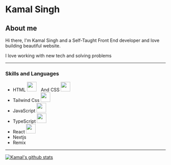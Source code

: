 # Kamal Singh

## About me

Hi there, I'm Kamal Singh and a Self-Taught Front End developer and love building beautiful website.

I love working with new tech and solving problems

---

### Skills and Languages

- HTML <img src="https://cdn.jsdelivr.net/gh/devicons/devicon/icons/html5/html5-original.svg" width="30px" height="30px" style ="padding-right:10px;" /> And CSS <img src="https://cdn.jsdelivr.net/gh/devicons/devicon/icons/css3/css3-original.svg" width="30px" height="30px" style ="padding-right:10px;"/>
- Tailwind Css <img src="https://cdn.jsdelivr.net/gh/devicons/devicon/icons/tailwindcss/tailwindcss-plain.svg" width="30px" height="30px" style ="padding-right:10px;"/>
- JavaScript <img src="https://cdn.jsdelivr.net/gh/devicons/devicon/icons/javascript/javascript-original.svg" width="30px" height="30px" style ="padding-right:10px;"/>
- TypeScript <img src="https://cdn.jsdelivr.net/gh/devicons/devicon/icons/typescript/typescript-original.svg" width="30px" height="30px" style ="padding-right:10px;"/>
- React <img src="https://cdn.jsdelivr.net/gh/devicons/devicon/icons/react/react-original-wordmark.svg" width="30px" height="30px" style ="padding-right:10px;"/>
- Nextjs
- Remix

---

[![Kamal's github stats](https://github-readme-stats.vercel.app/api?username=kamalsingh200238&show_icons=true&theme=radical)](https://github.com/anuraghazra/github-readme-stats)
